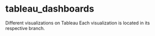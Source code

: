 # tableau_dashboards
Different visualizations on Tableau
Each visualization is located in its respective branch.

